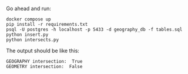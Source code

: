 Go ahead and run:
```
docker compose up
pip install -r requirements.txt
psql -U postgres -h localhost -p 5433 -d geography_db -f tables.sql
python insert.py
python intersects.py
```

The output should be like this:
```
GEOGRAPHY intersection:  True
GEOMETRY intersection:  False

```
